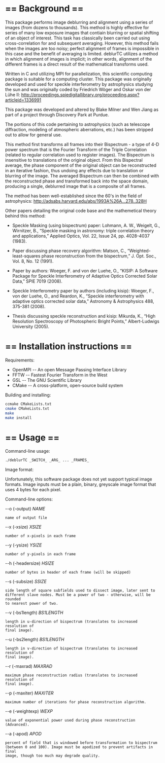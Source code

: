 
== Background ==
================

This package performs image deblurring and alignment using a series of images 
(from dozens to thousands). This method is highly effective for series of many 
low exposure images that contiain blurring or spatial shifting of an object of 
interest. This task has classically been carried out using cross-correlation for 
and subsequent averaging. However, this method fails when the images are too 
noisy; perfect alignment of frames is impossible in this case and the benefit 
of averaging is limited. deblurTC utilizes a method in which alignment of images 
is implicit; in other words, alignment of the different frames is a direct 
result of the mathematical transforms used. 

Written in C and utilizing MPI for parallelization, this scientific computing 
package is suitable for a computing cluster. This package was originally 
developed and used for speckle interferometry by astrophysics studying the sun 
and was originally coded by Friedrich Wöger and Oskar von der Lühe II: 
http://proceedings.spiedigitallibrary.org/proceeding.aspx?articleid=1336991

This package was developed and altered by Blake Milner and Wen Jiang as part of
a project through Discovery Park at Purdue.

The portions of this code pertaining to astrophysics (such as telescope 
diffraction, modeling of atmospheric aberrations, etc.) has been stripped out 
to allow for general use. 

This method first transforms all frames into their Bispectrum - a type of 4-D 
power spectrum that is the Fourier Transform of the Triple Correlation (related 
to regular correlation used to register images). The Bispectrum is insensitive 
to translations of the original object. From this Bispectral average, the phase 
component of the original object can be reconstructed in an iterative fashion, 
thus undoing any effects due to translation or blurring of the image. The 
averaged Bispectrum can then be combined with the reconstructed phase and 
transformed back into the space domain, producing a single, deblurred image 
that is a composite of all frames. 

The method has been well-established since the 60's in the field of 
astrophysics:
http://adsabs.harvard.edu/abs/1993A%26A...278..328H

Other papers detailing the original code base and the mathemetical theory 
behind this method:

* Speckle Masking (using bispectrum) paper:
Lohmann, A. W., Weigelt, G., Wirnitzer, B., “Speckle masking in astronomy: 
triple correlation theory and applications,” Applied Optics, Vol. 22, Issue 24, pp. 4028-4037 (1983).

* Paper discussing phase recovery algorithm:
Matson, C., “Weighted-least-squares phase reconstruction from the bispectrum,” J. Opt. Soc., Vol. 8, No. 12 (1991).

* Paper by authors:
Woeger, F. and von der Luehe, O., “KISIP: A Software Package for Speckle Interferometry of Adaptive Optics Corrected Solar Data,” SPIE 7019 (2008). 

* Speckle Interferometry paper by authors (including kisip):
Woeger, F., von der Luehe, O., and Reardon, K., “Speckle interferometry with adaptive optics corrected solar data,” Astronomy & Astrophysics 488, 375-381 (2008).

* Thesis discussing speckle reconstruction and kisip:
Mikurda, K., “High Resolution Spectroscopy of Photospheric Bright Points,” Albert-Ludwigs University (2005).




== Installation instructions ==
===============================


Requirements:
 * OpenMPI -- An open Message Passing Interface Library
 * FFTW -- Fastest Fourier Transform in the West
 * GSL -- The GNU Scientific Library
 * CMake -- A cross-platform, open-source build system
 
Building and installing:

```bash
ccmake CMakeLists.txt
cmake CMakeLists.txt
make
make install
```

== Usage ==
===========

Command-line usage:

```bash
./deblurTC _SWITCH_ _ARG_ ... _FRAMES_
```


Image format:

Unfortunately, this software package does not yet support typical image
formats. Image inputs must be a plain, binary, greyscale image format that
uses 4 bytes for each pixel.



Command-line options:

--o	(-output) _NAME_ 

	name of output file

--x	(-xsize)  _XSIZE_ 
	
	number of x-pixels in each frame

--y	(-ysize)  _YSIZE_ 

	number of y-pixels in each frame
	
--h	(-headersize)  _HSIZE_ 

	number of bytes in header of each frame (will be skipped)
	
--s	(-subsize)  _SSIZE_

	side length of square subfields used to dissect image, later sent to 
	different slave nodes. Must be a power of two - otherwise, will be rounded 
	to nearest power of two.

--v  (-bs1length)  _BS1LENGTH_

	length in u-direction of bispectrum (translates to increased resolution of
	final image).
	
--u  (-bs2length)  _BS1LENGTH_

	length in v-direction of bispectrum (translates to increased resolution of
	final image).
		
--r  (-maxrad)  _MAXRAD_

	maximum phase reconstruction radius (translates to increased resolution of
	final image).
		
--p  (-maxiter)  _MAXITER_

	maximum number of iterations for phase reconstruction algorithm.
	
--e  (-weightexp)  _WEXP_

	value of exponential power used during phase reconstruction (Advanced).
	
--a	(-apod)  _APOD_

	percent of field that is windowed before transformation to bispectrum 
	(between 0 and 100). Image must be apodized to prevent artifacts in final 
	image, though too much may degrade quality.





